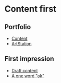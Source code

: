 # Content first
## Portfolio


<!-- This is a comment, only visible to the author: Add a link to your presentation. -->
<!-- Presentations do not need to be a PDF, you may link elsewhere, such as Figma, YouTube, etc. -->
<!-- Consider adding navigation to each section (About, Featured Projects, Notes, etc.) -->

- [Content](02-first-impression/index-draft-draft.md)  <!-- Add helpful hint as to what kind of file or destination is here. -->
-  [ArtStation](https://www.artstation.com/roku) 

## First impression

- [Draft content](index-draft.md)
- [A one word "ok"](#01-one-word)
